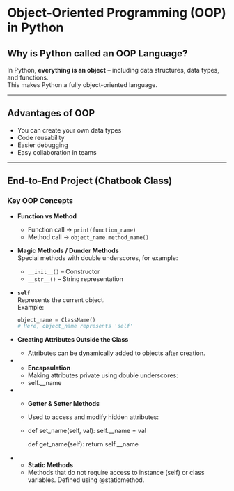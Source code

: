 # Object-Oriented Programming (OOP) in Python

## Why is Python called an OOP Language?
In Python, **everything is an object** – including data structures, data types, and functions.  
This makes Python a fully object-oriented language.

---

## Advantages of OOP
- You can create your own data types  
- Code reusability  
- Easier debugging  
- Easy collaboration in teams  

---

## End-to-End Project (Chatbook Class)

### Key OOP Concepts

- **Function vs Method**  
  - Function call → `print(function_name)`  
  - Method call → `object_name.method_name()`

- **Magic Methods / Dunder Methods**  
  Special methods with double underscores, for example:  
  - `__init__()` – Constructor  
  - `__str__()` – String representation  

- **`self`**  
  Represents the current object.  
  Example:  
  ```python
  object_name = ClassName()
  # Here, object_name represents 'self'

- **Creating Attributes Outside the Class**
  - Attributes can be dynamically added to objects after creation.     

- - **Encapsulation**
  - Making attributes private using double underscores:
  - self.__name

- - **Getter & Setter Methods**
  - Used to access and modify hidden attributes:
  - def set_name(self, val):
    self.__name = val

    def get_name(self):
    return self.__name


- - **Static Methods**
  - Methods that do not require access to instance (self) or class variables.
    Defined using @staticmethod.



